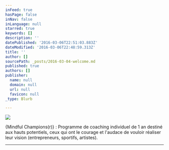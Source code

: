 ```yaml
---
inFeed: true
hasPage: false
inNav: false
inLanguage: null
starred: true
keywords: []
description: ''
datePublished: '2016-03-06T22:51:03.883Z'
dateModified: '2016-03-06T22:48:59.313Z'
title: ''
author: []
sourcePath: _posts/2016-03-04-welcome.md
published: true
authors: []
publisher:
  name: null
  domain: null
  url: null
  favicon: null
_type: Blurb

---
```

![](https://the-grid-user-content.s3-us-west-2.amazonaws.com/4ef56eb1-6ef6-4628-a33c-9fa417504c5f.jpg)

{Mindful Champions(r)} : Programme de coaching individuel de 1 an destiné aux hauts potentiels, ceux qui ont le courage et l'audace de vouloir réaliser leur vision (entrepreneurs, sportifs, artistes).

****